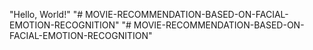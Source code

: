 "Hello, World!" 
"# MOVIE-RECOMMENDATION-BASED-ON-FACIAL-EMOTION-RECOGNITION" 
"# MOVIE-RECOMMENDATION-BASED-ON-FACIAL-EMOTION-RECOGNITION" 

